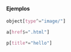 #### Ejemplos

```css
object[type^="image/"]
```

```css
a[href$=".html"]
```

```css
p[title*="hello"]
```

